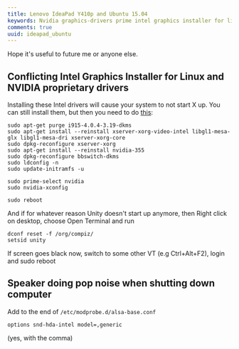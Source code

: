 ```yaml
---
title: Lenovo IdeaPad Y410p and Ubuntu 15.04
keywords: Nvidia graphics-drivers prime intel graphics installer for linux black screen
comments: true
uuid: ideapad_ubuntu
---
```

Hope it's useful to future me or anyone else.

## Conflicting Intel Graphics Installer for Linux and NVIDIA proprietary drivers

Installing these Intel drivers will cause your system to not start X up.
You can still install them, but then you need to do [this](http://askubuntu.com/a/540722/16494):

    sudo apt-get purge i915-4.0.4-3.19-dkms
    sudo apt-get install --reinstall xserver-xorg-video-intel libgl1-mesa-glx libgl1-mesa-dri xserver-xorg-core
    sudo dpkg-reconfigure xserver-xorg
    sudo apt-get install --reinstall nvidia-355
    sudo dpkg-reconfigure bbswitch-dkms
    sudo ldconfig -n
    sudo update-initramfs -u

    sudo prime-select nvidia
    sudo nvidia-xconfig

    sudo reboot

<!--more-->

And if for whatever reason Unity doesn't start up anymore, then Right click on desktop, choose Open Terminal and run

    dconf reset -f /org/compiz/
    setsid unity

If screen goes black now, switch to some other VT (e.g Ctrl+Alt+F2), login and sudo reboot


## Speaker doing pop noise when shutting down computer

Add to the end of `/etc/modprobe.d/alsa-base.conf`

    options snd-hda-intel model=,generic

(yes, with the comma)
